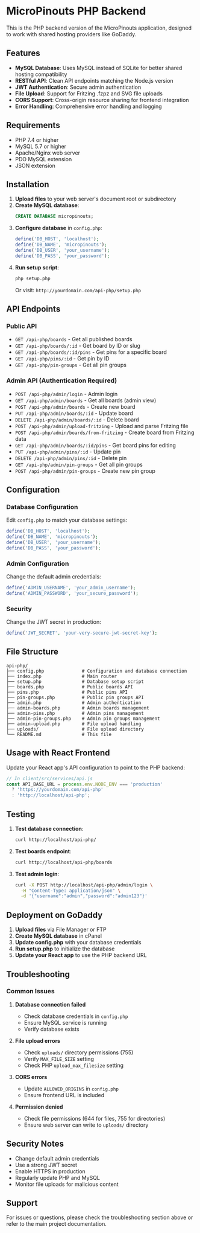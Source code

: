# MicroPinouts PHP Backend

This is the PHP backend version of the MicroPinouts application, designed to work with shared hosting providers like GoDaddy.

## Features

- **MySQL Database**: Uses MySQL instead of SQLite for better shared hosting compatibility
- **RESTful API**: Clean API endpoints matching the Node.js version
- **JWT Authentication**: Secure admin authentication
- **File Upload**: Support for Fritzing .fzpz and SVG file uploads
- **CORS Support**: Cross-origin resource sharing for frontend integration
- **Error Handling**: Comprehensive error handling and logging

## Requirements

- PHP 7.4 or higher
- MySQL 5.7 or higher
- Apache/Nginx web server
- PDO MySQL extension
- JSON extension

## Installation

1. **Upload files** to your web server's document root or subdirectory
2. **Create MySQL database**:
   ```sql
   CREATE DATABASE micropinouts;
   ```
3. **Configure database** in `config.php`:
   ```php
   define('DB_HOST', 'localhost');
   define('DB_NAME', 'micropinouts');
   define('DB_USER', 'your_username');
   define('DB_PASS', 'your_password');
   ```
4. **Run setup script**:
   ```bash
   php setup.php
   ```
   Or visit: `http://yourdomain.com/api-php/setup.php`

## API Endpoints

### Public API
- `GET /api-php/boards` - Get all published boards
- `GET /api-php/boards/:id` - Get board by ID or slug
- `GET /api-php/boards/:id/pins` - Get pins for a specific board
- `GET /api-php/pins/:id` - Get pin by ID
- `GET /api-php/pin-groups` - Get all pin groups

### Admin API (Authentication Required)
- `POST /api-php/admin/login` - Admin login
- `GET /api-php/admin/boards` - Get all boards (admin view)
- `POST /api-php/admin/boards` - Create new board
- `PUT /api-php/admin/boards/:id` - Update board
- `DELETE /api-php/admin/boards/:id` - Delete board
- `POST /api-php/admin/upload-fritzing` - Upload and parse Fritzing file
- `POST /api-php/admin/boards/from-fritzing` - Create board from Fritzing data
- `GET /api-php/admin/boards/:id/pins` - Get board pins for editing
- `PUT /api-php/admin/pins/:id` - Update pin
- `DELETE /api-php/admin/pins/:id` - Delete pin
- `GET /api-php/admin/pin-groups` - Get all pin groups
- `POST /api-php/admin/pin-groups` - Create new pin group

## Configuration

### Database Configuration
Edit `config.php` to match your database settings:

```php
define('DB_HOST', 'localhost');
define('DB_NAME', 'micropinouts');
define('DB_USER', 'your_username');
define('DB_PASS', 'your_password');
```

### Admin Configuration
Change the default admin credentials:

```php
define('ADMIN_USERNAME', 'your_admin_username');
define('ADMIN_PASSWORD', 'your_secure_password');
```

### Security
Change the JWT secret in production:

```php
define('JWT_SECRET', 'your-very-secure-jwt-secret-key');
```

## File Structure

```
api-php/
├── config.php              # Configuration and database connection
├── index.php               # Main router
├── setup.php               # Database setup script
├── boards.php              # Public boards API
├── pins.php                # Public pins API
├── pin-groups.php          # Public pin groups API
├── admin.php               # Admin authentication
├── admin-boards.php        # Admin boards management
├── admin-pins.php          # Admin pins management
├── admin-pin-groups.php    # Admin pin groups management
├── admin-upload.php        # File upload handling
├── uploads/                # File upload directory
└── README.md               # This file
```

## Usage with React Frontend

Update your React app's API configuration to point to the PHP backend:

```javascript
// In client/src/services/api.js
const API_BASE_URL = process.env.NODE_ENV === 'production' 
  ? 'https://yourdomain.com/api-php' 
  : 'http://localhost/api-php';
```

## Testing

1. **Test database connection**:
   ```bash
   curl http://localhost/api-php/
   ```

2. **Test boards endpoint**:
   ```bash
   curl http://localhost/api-php/boards
   ```

3. **Test admin login**:
   ```bash
   curl -X POST http://localhost/api-php/admin/login \
     -H "Content-Type: application/json" \
     -d '{"username":"admin","password":"admin123"}'
   ```

## Deployment on GoDaddy

1. **Upload files** via File Manager or FTP
2. **Create MySQL database** in cPanel
3. **Update config.php** with your database credentials
4. **Run setup.php** to initialize the database
5. **Update your React app** to use the PHP backend URL

## Troubleshooting

### Common Issues

1. **Database connection failed**
   - Check database credentials in `config.php`
   - Ensure MySQL service is running
   - Verify database exists

2. **File upload errors**
   - Check `uploads/` directory permissions (755)
   - Verify `MAX_FILE_SIZE` setting
   - Check PHP `upload_max_filesize` setting

3. **CORS errors**
   - Update `ALLOWED_ORIGINS` in `config.php`
   - Ensure frontend URL is included

4. **Permission denied**
   - Check file permissions (644 for files, 755 for directories)
   - Ensure web server can write to `uploads/` directory

## Security Notes

- Change default admin credentials
- Use a strong JWT secret
- Enable HTTPS in production
- Regularly update PHP and MySQL
- Monitor file uploads for malicious content

## Support

For issues or questions, please check the troubleshooting section above or refer to the main project documentation.